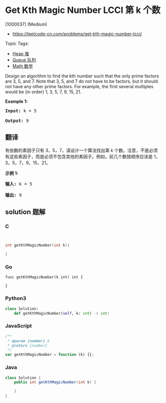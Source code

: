 # Get Kth Magic Number LCCI 第 k 个数

[1000037] (Medium)

- https://leetcode-cn.com/problems/get-kth-magic-number-lcci/

Topic Tags:

- [Heap 堆](https://leetcode-cn.com/tag/heap/)
- [Queue 队列](https://leetcode-cn.com/tag/queue/)
- [Math 数学](https://leetcode-cn.com/tag/math/)

Design an algorithm to find the kth number such that the only prime factors are 3, 5, and 7. Note that 3, 5, and 7 do not have to be factors, but it should not have any other prime factors. For example, the first several multiples would be (in order) 1, 3, 5, 7, 9, 15, 21.

**Example 1:**

<pre><strong>Input: </strong>k = 5

<strong>Output: </strong>9
</pre>

## 翻译

有些数的素因子只有 3，5，7，请设计一个算法找出第 k 个数。注意，不是必须有这些素因子，而是必须不包含其他的素因子。例如，前几个数按顺序应该是 1，3，5，7，9，15，21。

**示例 1:**

<pre><strong>输入: </strong>k = 5

<strong>输出: </strong>9
</pre>

## solution 题解

### C

```c


int getKthMagicNumber(int k){

}


```

### Go

```golang
func getKthMagicNumber(k int) int {

}
```

### Python3

```python
class Solution:
    def getKthMagicNumber(self, k: int) -> int:
```

### JavaScript

```javascript
/**
 * @param {number} k
 * @return {number}
 */
var getKthMagicNumber = function (k) {};
```

### Java

```java
class Solution {
    public int getKthMagicNumber(int k) {

    }
}
```
